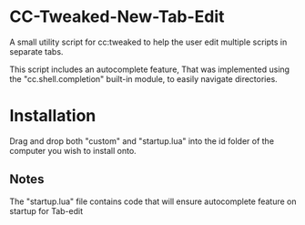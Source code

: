 # CC-Tweaked-New-Tab-Edit
A small utility script for cc:tweaked to help the user edit multiple scripts in separate tabs.

This script includes an autocomplete feature, That was implemented using the "cc.shell.completion" built-in module, to easily navigate directories.

# Installation
Drag and drop both "custom" and "startup.lua" into the id folder of the computer you wish to install onto.

## Notes
The "startup.lua" file contains code that will ensure autocomplete feature on startup for Tab-edit
